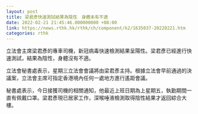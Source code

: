 ```yaml
---
layout: post
title: 梁君彥快速測試結果為陰性　身體未有不適
date: 2022-02-21 21:45:46.000000000 +08:00
link: https://news.rthk.hk/rthk/ch/component/k2/1635037-20220221.htm
categories: rthk
---
```


立法會主席梁君彥的專車司機，新冠病毒快速檢測結果呈陽性。梁君彥已經進行快速測試，結果為陰性，身體沒有不適。

立法會秘書處表示，星期三立法會會議將由梁君彥主持。根據立法會早前通過的決議案，立法會主席可指定香港境內任何一處地方進行遙距會議。

秘書處表示，今日接獲司機的相關通知，他最近上班日期為上星期五，執勤期間一直有佩戴口罩。梁君彥現已居家工作，深喉唾液檢測取得陰性結果才返回綜合大樓。
